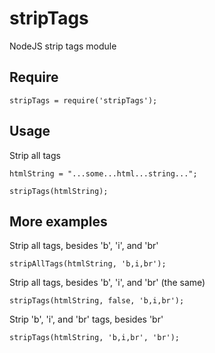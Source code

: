 stripTags
=========

NodeJS strip tags module


Require
---------


```
stripTags = require('stripTags');
```


Usage
---------


Strip all tags
```
htmlString = "...some...html...string...";

stripTags(htmlString);
```


More examples
---------


Strip all tags, besides 'b', 'i', and 'br'
```
stripAllTags(htmlString, 'b,i,br');
```


Strip all tags, besides 'b', 'i', and 'br' (the same)

```
stripTags(htmlString, false, 'b,i,br');
```


Strip 'b', 'i', and 'br'  tags, besides 'br'

```
stripTags(htmlString, 'b,i,br', 'br');
```



